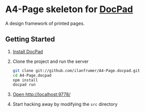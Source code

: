 # A4-Page skeleton for [DocPad](https://github.com/bevry/docpad)

A design framework of printed pages.

## Getting Started

1. [Install DocPad](https://github.com/bevry/docpad)

1. Clone the project and run the server

	``` bash
	git clone git://github.com/ilanfrumer/A4-Page.docpad.git
	cd A4-Page.docpad
	npm install
	docpad run
	```

1. [Open http://localhost:9778/](http://localhost:9778/)

1. Start hacking away by modifying the `src` directory